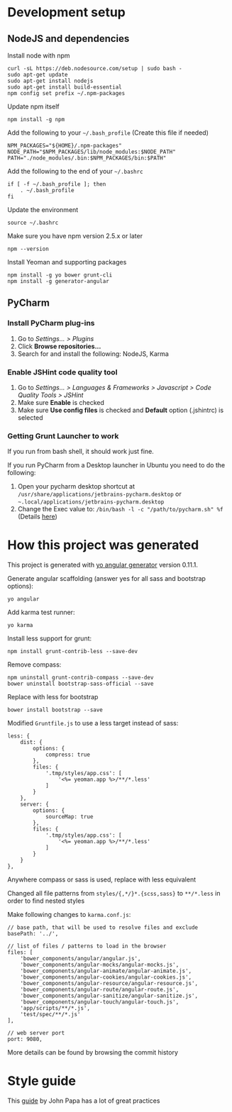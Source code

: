# Development setup

## NodeJS and dependencies

Install node with npm

    curl -sL https://deb.nodesource.com/setup | sudo bash -
    sudo apt-get update
    sudo apt-get install nodejs
    sudo apt-get install build-essential
    npm config set prefix ~/.npm-packages
    
Update npm itself

    npm install -g npm

Add the following to your `~/.bash_profile` (Create this file if needed)

    NPM_PACKAGES="${HOME}/.npm-packages"
    NODE_PATH="$NPM_PACKAGES/lib/node_modules:$NODE_PATH"
    PATH="./node_modules/.bin:$NPM_PACKAGES/bin:$PATH"

Add the following to the end of your `~/.bashrc`

    if [ -f ~/.bash_profile ]; then
        . ~/.bash_profile
    fi

Update the environment

    source ~/.bashrc
    
Make sure you have npm version 2.5.x or later

    npm --version

Install Yeoman and supporting packages

    npm install -g yo bower grunt-cli
    npm install -g generator-angular

## PyCharm

### Install PyCharm plug-ins

1. Go to *Settings... > Plugins*
2. Click **Browse repositories...**
3. Search for and install the following: NodeJS, Karma

### Enable JSHint code quality tool

1. Go to *Settings... > Languages & Frameworks > Javascript > Code Quality Tools > JSHint*
2. Make sure **Enable** is checked
3. Make sure **Use config files** is checked and **Default** option (.jshintrc) is selected

### Getting Grunt Launcher to work

If you run from bash shell, it should work just fine.

If you run PyCharm from a Desktop launcher in Ubuntu you need to do the following:

1. Open your pycharm desktop shortcut at `/usr/share/applications/jetbrains-pycharm.desktop` or `~.local/applications/jetbrains-pycharm.desktop`
2. Change the Exec value to: `/bin/bash -l -c "/path/to/pycharm.sh" %f` (Details [here](http://stackoverflow.com/questions/23927551/webstorm-does-not-recoginize-grunt))

# How this project was generated

This project is generated with [yo angular generator](https://github.com/yeoman/generator-angular)
version 0.11.1.

Generate angular scaffolding (answer yes for all sass and bootstrap options):

    yo angular
    
Add karma test runner:

    yo karma

Install less support for grunt:

    npm install grunt-contrib-less --save-dev
    
Remove compass:

    npm uninstall grunt-contrib-compass --save-dev
    bower uninstall bootstrap-sass-official --save
    
Replace with less for bootstrap
 
    bower install bootstrap --save

Modified `Gruntfile.js` to use a less target instead of sass:

    less: {
        dist: {
            options: {
                compress: true
            },
            files: {
                '.tmp/styles/app.css': [
                    '<%= yeoman.app %>/**/*.less'
                ]
            }
        },
        server: {
            options: {
                sourceMap: true
            },
            files: {
                '.tmp/styles/app.css': [
                    '<%= yeoman.app %>/**/*.less'
                ]
            }
        }
    },

Anywhere compass or sass is used, replace with less equivalent

Changed all file patterns from `styles/{,*/}*.{scss,sass}` to `**/*.less` in order to find nested styles

Make following changes to `karma.conf.js`:

    // base path, that will be used to resolve files and exclude
    basePath: '../',

    // list of files / patterns to load in the browser
    files: [
        'bower_components/angular/angular.js',
        'bower_components/angular-mocks/angular-mocks.js',
        'bower_components/angular-animate/angular-animate.js',
        'bower_components/angular-cookies/angular-cookies.js',
        'bower_components/angular-resource/angular-resource.js',
        'bower_components/angular-route/angular-route.js',
        'bower_components/angular-sanitize/angular-sanitize.js',
        'bower_components/angular-touch/angular-touch.js',
        'app/scripts/**/*.js',
        'test/spec/**/*.js'
    ],

    // web server port
    port: 9080,
    
More details can be found by browsing the commit history

# Style guide

This [guide](https://github.com/johnpapa/angularjs-styleguide) by John Papa has a lot of great practices
